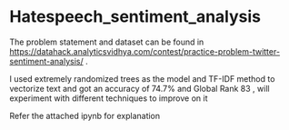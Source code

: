 # Hatespeech_sentiment_analysis

The problem statement and dataset  can be found in https://datahack.analyticsvidhya.com/contest/practice-problem-twitter-sentiment-analysis/ .

I used extremely randomized trees as the model and TF-IDF method to vectorize text and got an accuracy of 74.7% and Global Rank 83 , will experiment with different techniques to improve on it


Refer the attached ipynb for explanation
